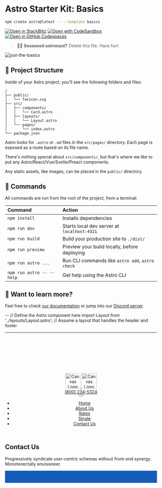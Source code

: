# Astro Starter Kit: Basics

```sh
npm create astro@latest -- --template basics
```

[![Open in StackBlitz](https://developer.stackblitz.com/img/open_in_stackblitz.svg)](https://stackblitz.com/github/withastro/astro/tree/latest/examples/basics)
[![Open with CodeSandbox](https://assets.codesandbox.io/github/button-edit-lime.svg)](https://codesandbox.io/p/sandbox/github/withastro/astro/tree/latest/examples/basics)
[![Open in GitHub Codespaces](https://github.com/codespaces/badge.svg)](https://codespaces.new/withastro/astro?devcontainer_path=.devcontainer/basics/devcontainer.json)

> 🧑‍🚀 **Seasoned astronaut?** Delete this file. Have fun!

![just-the-basics](https://github.com/withastro/astro/assets/2244813/a0a5533c-a856-4198-8470-2d67b1d7c554)

## 🚀 Project Structure

Inside of your Astro project, you'll see the following folders and files:

```text
/
├── public/
│   └── favicon.svg
├── src/
│   ├── components/
│   │   └── Card.astro
│   ├── layouts/
│   │   └── Layout.astro
│   └── pages/
│       └── index.astro
└── package.json
```

Astro looks for `.astro` or `.md` files in the `src/pages/` directory. Each page is exposed as a route based on its file name.

There's nothing special about `src/components/`, but that's where we like to put any Astro/React/Vue/Svelte/Preact components.

Any static assets, like images, can be placed in the `public/` directory.

## 🧞 Commands

All commands are run from the root of the project, from a terminal:

| Command                   | Action                                           |
| :------------------------ | :----------------------------------------------- |
| `npm install`             | Installs dependencies                            |
| `npm run dev`             | Starts local dev server at `localhost:4321`      |
| `npm run build`           | Build your production site to `./dist/`          |
| `npm run preview`         | Preview your build locally, before deploying     |
| `npm run astro ...`       | Run CLI commands like `astro add`, `astro check` |
| `npm run astro -- --help` | Get help using the Astro CLI                     |

## 👀 Want to learn more?

Feel free to check [our documentation](https://docs.astro.build) or jump into our [Discord server](https://astro.build/chat).

--
// Define the Astro component here
import Layout from '../layouts/Layout.astro'; // Assume a layout that handles the header and footer

---

<Layout title="Contact - Coworking | Canvas">
    <div class="section mb-0 pb-0 bg-theme-light" style="padding-top: 120px;">
        <!-- <div class="container"> -->
    <body class="stretched">
        <div id="wrapper">
            <header id="header" class="border-bottom-0" data-sticky-shrink="false">
                <div id="header-wrap">
                    <div class="container">
                        <div class="header-row">
                            <div id="logo">
                                <a href="/demo-coworking">
                                    <!-- Use Astro optimized image components if necessary -->
                                    <img class="logo-default" src="/page/coworking/images/logo.png" alt="Canvas Logo" width="auto" height="50">
                                    <img class="logo-sticky" src="/page/coworking/images/logo-sticky.png" alt="Canvas Logo" width="auto" height="50">
                                </a>
                            </div>
                            <div class="header-misc">
                                <a class="top-phone" href="tel:800-234-5324">
                                    <i class="fa-solid fa-phone"></i> <span class="d-none d-md-inline-block">(800) 234-5324</span>
                                </a>
                            </div>
                            <div class="primary-menu-trigger">
                                <button class="cnvs-hamburger" type="button" title="Open Mobile Menu">
                                    <span class="cnvs-hamburger-box"><span class="cnvs-hamburger-inner"></span></span>
                                </button>
                            </div>
                            <nav class="primary-menu">
                                <ul class="menu-container">
                                    <li class="menu-item"><a class="menu-link" href="/demo-coworking"><div>Home</div></a></li>
                                    <li class="menu-item"><a class="menu-link" href="/demo-coworking-about"><div>About Us</div></a></li>
                                    <li class="menu-item"><a class="menu-link" href="/demo-coworking-price"><div>Rates</div></a></li>
                                    <li class="menu-item"><a class="menu-link" href="/demo-coworking-single"><div>Single</div></a></li>
                                    <li class="menu-item current"><a class="menu-link" href="/demo-coworking-contact"><div>Contact Us</div></a></li>
                                </ul>
                            </nav>
                        </div>
                    </div>
                </div>
            </header>
            <section id="content">
                <div class="content-wrap pb-0">
                    <div class="container">
                        <div class="row justify-content-center">
                            <div class="col-md-7">
                                <h2 class="display-4 text-dark fw-semibold ls--2 mb-3">Contact Us</h2>
                                <p class="text-dark">Progressively syndicate user-centric schemas without front-end synergy. Monotonectally envisioneer.</p>
                                <div class="form-widget mt-5">
                                    <form class="mb-0" id="template-contactform" name="template-contactform" method="post">
                                        <!-- Form fields go here -->
                                    </form>
                                </div>
                            </div>
                        </div>
                    </div>
                    <!-- Additional sections can be included here -->
                </div>
            </section>
            <footer id="footer" class="border-0" style="background-color: #155BBC; padding-top: 40px">
                <!-- Footer content -->
            </footer>
        </div>
        </div>
        <!-- </div> -->
        <div id="gotoTop" class="uil uil-angle-up"></div>
    </body>
</Layout>
